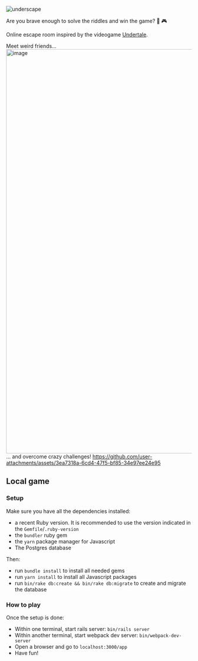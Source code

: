 
![underscape](https://github.com/user-attachments/assets/17663fdb-321e-43bc-b703-ab463bd37ef5)

Are you brave enough to solve the riddles and win the game? 🎲 🎮

Online escape room inspired by the videogame [Undertale](https://undertale.com/).

Meet weird friends...
<img width="1095" alt="image" src="https://github.com/user-attachments/assets/11ead262-f5de-409b-a9a5-81fb000e7132">
... and overcome crazy challenges!
https://github.com/user-attachments/assets/3ea7318a-6cd4-47f5-bf85-34e97ee24e95






## Local game

### Setup
Make sure you have all the dependencies installed:
- a recent Ruby version. It is recommended to use the version indicated in the `Gemfile`/`.ruby-version`
- the `bundler` ruby gem
- the `yarn` package manager for Javascript
- The Postgres database

Then:
- run `bundle install` to install all needed gems
- run `yarn install` to install all Javascript packages
- run `bin/rake db:create && bin/rake db:migrate` to create and migrate the database

### How to play
Once the setup is done:
- Within one terminal, start rails server: `bin/rails server`
- Within another terminal, start webpack dev server: `bin/webpack-dev-server`
- Open a browser and go to `localhost:3000/app`
- Have fun!
